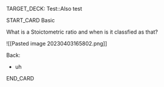 TARGET_DECK: Test::Also test





START_CARD
Basic

What is a Stoictometric ratio and when is it classfied as that?

![[Pasted image 20230403165802.png]]

Back: 
- uh
<!--ID: 1680537533295-->
END_CARD

